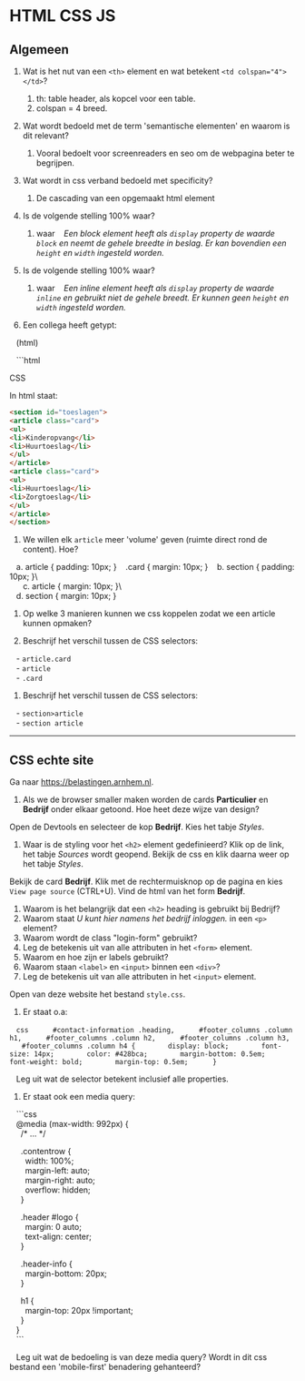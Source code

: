 # HTML CSS JS

## Algemeen

1. Wat is het nut van een `<th>` element en wat betekent `<td colspan="4"></td>`?
	1. th: table header, als kopcel voor een table. 
	2. colspan = 4 breed.

3. Wat wordt bedoeld met de term 'semantische elementen' en waarom is dit relevant?
	1. Vooral bedoelt voor screenreaders en seo om de webpagina beter te begrijpen.

5. Wat wordt in css verband bedoeld met specificity?
	1. De cascading van een opgemaakt html element 

7. Is de volgende stelling 100% waar?
	1. waar
   _Een block element heeft als `display` property de waarde `block` en neemt de gehele breedte in beslag. Er kan bovendien een `height` en `width` ingesteld worden._

1. Is de volgende stelling 100% waar?
	1. waar
   _Een inline element heeft als `display` property de waarde `inline` en gebruikt niet de gehele breedt. Er kunnen geen `height` en `width` ingesteld worden._

1. Een collega heeft getypt:

   (html)

   ```html  
<div id="header>  
   ```

   (css)

   ```css  
   div#header {  
     background-color: darkblue;  
     color: white;  
   }  
   ```

   Wat adviseer je en waarom?
	   Ik adviseer geen div te gebruiken, maar een header element.

---

## CSS

In html staat:

```html  
<section id="toeslagen">  
<article class="card">  
<ul>  
<li>Kinderopvang</li>  
<li>Huurtoeslag</li>  
</ul>  
</article>  
<article class="card">  
<ul>  
<li>Huurtoeslag</li>  
<li>Zorgtoeslag</li>  
</ul>  
</article>  
</section>  
```

1. We willen elk `article` meer 'volume' geven (ruimte direct rond de content). Hoe?

   a. article { padding: 10px; }
	   .card { margin: 10px; } 
   b. section { padding: 10px; }\  
	   
   c. article { margin: 10px; }\  
   d. section { margin: 10px; }

1. Op welke 3 manieren kunnen we css koppelen zodat we een article kunnen opmaken?

1. Beschrijf het verschil tussen de CSS selectors:

   - `article.card`  
   - `article`  
   - `.card`

1. Beschrijf het verschil tussen de CSS selectors:

   - `section>article`  
   - `section article`

---

## CSS echte site

Ga naar <https://belastingen.arnhem.nl>.

1. Als we de browser smaller maken worden de cards **Particulier** en **Bedrijf** onder elkaar getoond. Hoe heet deze wijze van design?

Open de Devtools en selecteer de kop **Bedrijf**. Kies het tabje _Styles_.

1. Waar is de styling voor het `<h2>` element gedefinieerd? Klik op de link, het tabje _Sources_ wordt geopend. Bekijk de css en klik daarna weer op het tabje _Styles_.

Bekijk de card **Bedrijf**. Klik met de rechtermuisknop op de pagina en kies `View page source` (CTRL+U). Vind de html van het form **Bedrijf**.

1. Waarom is het belangrijk dat een `<h2>` heading is gebruikt bij Bedrijf?  
1. Waarom staat _U kunt hier namens het bedrijf inloggen._ in een `<p>` element?  
1. Waarom wordt de class "login-form" gebruikt?  
1. Leg de betekenis uit van alle attributen in het `<form>` element.  
1. Waarom en hoe zijn er labels gebruikt?  
1. Waarom staan `<label>` en `<input>` binnen een `<div>`?  
1. Leg de betekenis uit van alle attributen in het `<input>` element.

Open van deze website het bestand `style.css`.

1. Er staat o.a:

   ```css  
   #contact-information .heading,  
   #footer_columns .column h1,  
   #footer_columns .column h2,  
   #footer_columns .column h3,  
   #footer_columns .column h4 {  
     display: block;  
     font-size: 14px;  
     color: #428bca;  
     margin-bottom: 0.5em;  
     font-weight: bold;  
     margin-top: 0.5em;  
   }  
   ```

   Leg uit wat de selector betekent inclusief alle properties.

1. Er staat ook een media query:

   ```css  
   @media (max-width: 992px) {  
     /* ... */

     .contentrow {  
       width: 100%;  
       margin-left: auto;  
       margin-right: auto;  
       overflow: hidden;  
     }

     .header #logo {  
       margin: 0 auto;  
       text-align: center;  
     }

     .header-info {  
       margin-bottom: 20px;  
     }

     h1 {  
       margin-top: 20px !important;  
     }  
   }  
   ```

   Leg uit wat de bedoeling is van deze media query? Wordt in dit css bestand een 'mobile-first' benadering gehanteerd?